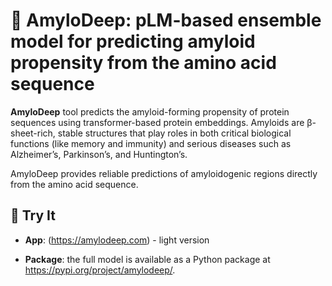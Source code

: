 # 🧬 AmyloDeep: pLM-based ensemble model for predicting amyloid propensity from the amino acid sequence

**AmyloDeep** tool predicts the amyloid-forming propensity of protein sequences using transformer-based protein embeddings. Amyloids are β-sheet-rich, stable structures that play roles in both critical biological functions (like memory and immunity) and serious diseases such as Alzheimer’s, Parkinson’s, and Huntington’s.

AmyloDeep provides reliable predictions of amyloidogenic regions directly from the amino acid sequence.


## 🔗 Try It

- **App**: (https://amylodeep.com) - light version

- **Package**: the full model is available as a Python package at https://pypi.org/project/amylodeep/.
